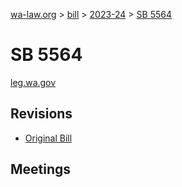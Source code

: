 [wa-law.org](/) > [bill](/bill/) > [2023-24](/bill/2023-24/) > [SB 5564](/bill/2023-24/sb/5564/)

# SB 5564
[leg.wa.gov](https://app.leg.wa.gov/billsummary?BillNumber=5564&Year=2023&Initiative=false)

## Revisions
* [Original Bill](1/)

## Meetings